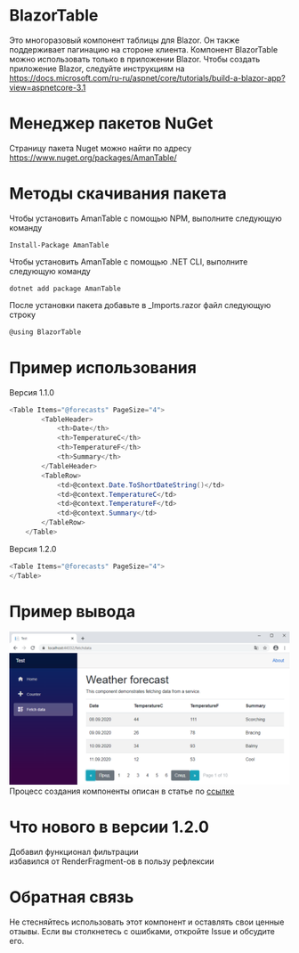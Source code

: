 # BlazorTable
Это многоразовый компонент таблицы для Blazor. Он также поддерживает пагинацию на стороне клиента.
Компонент BlazorTable можно использовать только в приложении Blazor. Чтобы создать приложение Blazor, следуйте инструкциям на https://docs.microsoft.com/ru-ru/aspnet/core/tutorials/build-a-blazor-app?view=aspnetcore-3.1
# Менеджер пакетов NuGet
Страницу пакета Nuget можно найти по адресу https://www.nuget.org/packages/AmanTable/
# Методы скачивания пакета
Чтобы установить AmanTable с помощью NPM, выполните следующую команду
```
Install-Package AmanTable
```
Чтобы установить AmanTable с помощью .NET CLI, выполните следующую команду
```
dotnet add package AmanTable
```
После установки пакета добавьте в _Imports.razor файл следующую строку
```C#
@using BlazorTable
```
# Пример использования
Версия 1.1.0
```c#
<Table Items="@forecasts" PageSize="4">
        <TableHeader>
            <th>Date</th>
            <th>TemperatureC</th>
            <th>TemperatureF</th>
            <th>Summary</th>
        </TableHeader>
        <TableRow>
            <td>@context.Date.ToShortDateString()</td>
            <td>@context.TemperatureC</td>
            <td>@context.TemperatureF</td>
            <td>@context.Summary</td>
        </TableRow>
    </Table>
```
Версия 1.2.0
```c#
<Table Items="@forecasts" PageSize="4">
</Table>
```
# Пример вывода
![alt text](https://raw.githubusercontent.com/Amangeldi/BlazorTable/master/1.png)
Процесс создания компоненты описан в статье по [ссылке](https://github.com/Amangeldi/BlazorTable/blob/master/How%20to%20create%20a%20table%20blazor%20component.md)
# Что нового в версии 1.2.0
Добавил функционал фильтрации <br>
избавился от RenderFragment-ов в пользу рефлексии
# Обратная связь
Не стесняйтесь использовать этот компонент и оставлять свои ценные отзывы. Если вы столкнетесь с ошибками, откройте Issue и обсудите его.
